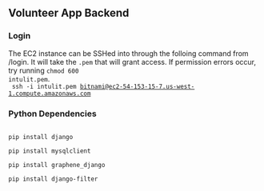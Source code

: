 ## Volunteer App Backend




### Login
The EC2 instance can be SSHed into through the folloing command from /login. It will take the <code>.pem</code> that will grant access. If permission errors occur, try running <code>chmod 600 intulit.pem</code>.<br>
<code>
ssh -i intulit.pem bitnami@ec2-54-153-15-7.us-west-1.compute.amazonaws.com
</code>

### Python Dependencies
<code>
pip install django<br>
pip install mysqlclient<br>
pip install graphene_django<br>
pip install django-filter<br>
</code>
